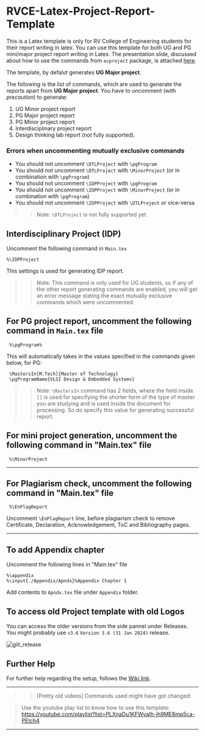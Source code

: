 # RVCE-Latex-Project-Report-Template
This is a Latex template is only for RV College of Engineering students for their report writing in latex. You can use this template for both UG and PG mini/major project report writing in Latex. The presentation slide, discussed about how to use the commands from `ecproject` package, is attached [here](https://github.com/rvce-latex/Project-Report-Template/blob/main/ReportLatexV3.8_CommandUsage.pdf).

The template, by defalut generates **UG Major project**.

The following is the list of commands, which are used to generate the reports apart from **UG Major project**. You have to uncomment (with *precaution*) to generate:
1. UG Minor project report
2. PG Major project report
3. PG Minor project report
4. Interdisciplinary project report
5. Design thinking lab report (not fully supported).

### Errors when uncommenting mutually exclusive commands
* You should not uncomment `\DTLProject` with `\pgProgram`
* You should not uncomment `\DTLProject` with `\MinorProject` (or in combination with `\pgProgram`)
* You should not uncomment `\IDPProject` with `\pgProgram`
* You should not uncomment `\IDPProject` with `\MinorProject` (or in combination with `\pgProgram`)
* You should not uncomment `\IDPProject` with `\DTLProject` or vice-versa

>>Note: `\DTLProject` is not fully supported yet.

## Interdisciplinary Project (IDP)
Uncomment the following command in `Main.tex`
```
%\IDPProject
```
This settings is used for generating IDP report. 

>>Note: This command is only used for UG students, so if any of the other report generating commands are enabled, you will get an error message stating the exact mutually exclusive commands which were uncommented.


## For PG project report, uncomment the following command in `Main.tex` file

```
 %\pgProgram%
```

This will automatically takes in the values specified in the commands given below, for PG: 
```
 \MastersIn[M.Tech]{Master of Technology} 
 \pgProgramName{VLSI Design & Embedded Systems}
```
>> Note: `\MastersIn` command has 2 fields, where the field inside `[]` is used for specifying the shorter form of the type of master you are studying and is used inside the document for processing. So do specify this value for generating successful report.

## For mini project generation, uncomment the following command in "Main.tex" file
```
 %\MinorProject
```
---
## For Plagiarism check, uncomment the following command in "Main.tex" file
```
 %\EnPlagReport
```
Uncomment `\EnPlagReport` line, before plagiarism check to remove Certificate, Declaration, Acknowledgement, ToC and Bibliography pages.

---

## To add Appendix chapter
Uncomment the following lines in "Main.tex" file
```
%\appendix
%\input{./Appendix/Apndx}%Appendix Chapter 1
```
Add contents to ``Apndx.tex`` file under `Appendix` folder.

## To access old Project template with old Logos
You can access the older versions from the side pannel under Releases. You might probably use `v3.6` `Version 3.6 (31 Jan 2024)` release.

![giit_release](https://github.com/rvce-latex/Project-Report-Template/assets/85557733/9a427471-7c07-4df6-a5d1-0da7b9ecf40c)



## Further Help
For further help regarding the setup, follows the [Wiki link](https://github.com/rvce-latex/Project-Report-Template/wiki).

---
>>[Pretty old videos] Commands used might have got changed:

>Use the youtube play list to know how to use this template: https://youtube.com/playlist?list=PLXnaDu1KFWvaIh-jh9ME8mp5ca-PEtch4
---
